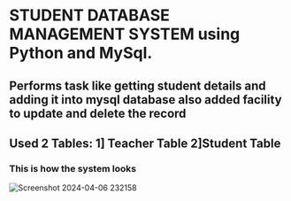 <h1>STUDENT DATABASE MANAGEMENT SYSTEM using Python and MySql.</h1>
<h2>Performs task like getting student details and adding it into mysql database also added facility to update and delete the record</h2>
<h2>Used 2 Tables: 1] Teacher Table   2]Student Table</h2>
<h3>This is how the system looks</h3>

![Screenshot 2024-04-06 232158](https://github.com/Abhi9shinde/Student-Management-System/assets/143414991/8e4161f8-6769-4e82-a0e3-eee05cad289b)
